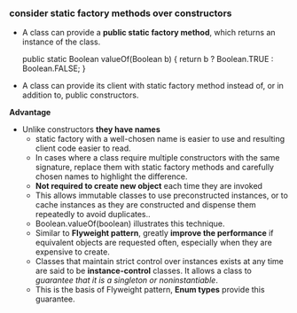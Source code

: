 ###  consider static factory methods over constructors
* A class can provide a **public static factory method**, which returns an instance of the class.

    public static Boolean valueOf(Boolean b) {
    return b ? Boolean.TRUE : Boolean.FALSE;
    }

 * A class can provide its client with static factory method instead of, or in addition to, public constructors. 

**Advantage**

* Unlike constructors **they have names**
    * static factory with a well-chosen name is easier to use and resulting client code easier to read.
  *  In cases where a class require multiple constructors with the same signature, replace them with static factory methods and carefully chosen names to highlight the difference. 
  * **Not required to create new object** each time they are invoked
  *  This allows immutable classes to use preconstructed instances, or to cache instances as they are constructed and dispense them repeatedly to avoid duplicates..
  *  Boolean.valueOf(boolean) illustrates this technique.
  *  Similar to **Flyweight pattern**, greatly **improve the performance** if equivalent objects are requested often, especially when they are expensive to create.
  * Classes that maintain strict control over instances exists at any time are said to be **instance-control** classes. It allows a class to *guarantee that it is a singleton or noninstantiable*.
  * This is the basis of Flyweight pattern, **Enum types** provide this guarantee.
